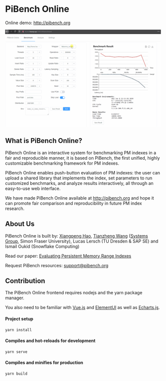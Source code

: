 # PiBench Online

Online demo: http://pibench.org

![](src/assets/readme-demo.gif)

## What is PiBench Online?

PiBench Online is an interactive system for benchmarking PM indexes in a fair and reproducible manner, it is based on PiBench, the first unified, highly customizable benchmarking framework for PM indexes.

PiBench Online enables push-button evaluation of PM indexes: the user can upload a shared library that implements the index, set parameters to run customized benchmarks, and analyze results interactively, all through an easy-to-use web interface.

We have made PiBench Online available at http://pibench.org and hope it can promote fair comparison and reproducibility in future PM index research.

## About Us

PiBench Online is built by: [Xiangpeng Hao](https://haoxp.xyz), [Tianzheng Wang](https://www2.cs.sfu.ca/~tzwang/) ([Systems Group](http://systems.cs.sfu.ca/), Simon Fraser University), 
Lucas Lersch (TU Dresden & SAP SE) and Ismail Oukid (Snowflake Computing)

Read our paper: [Evaluating Persistent Memory Range Indexes](http://www.vldb.org/pvldb/vol13/p574-lersch.pdf)

Request PiBench resources: support@pibench.org

## Contribution

The PiBench Online frontend requires nodejs and the yarn package manager.

You also need to be familiar with [Vue.js](https://vuejs.org/) and [ElementUI](https://element.eleme.io/#/en-US) as well as [Echarts.js](echartsjs.com/).

#### Project setup
```
yarn install
```

#### Compiles and hot-reloads for development
```
yarn serve
```

#### Compiles and minifies for production
```
yarn build
```
